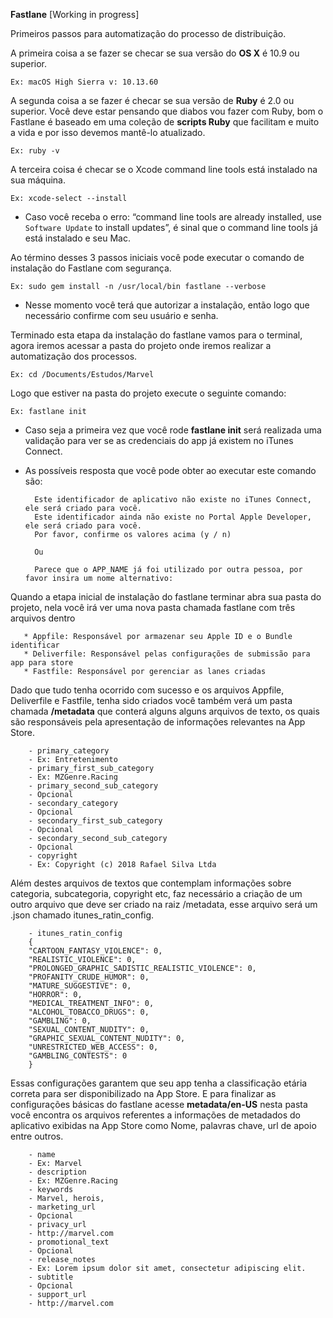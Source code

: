 **Fastlane** [Working in progress]

Primeiros passos para automatização do processo de distribuição.

A primeira coisa a se fazer se checar se sua versão do **OS X** é 10.9 ou superior.

```Ex: macOS High Sierra v: 10.13.60```

A segunda coisa a se fazer é checar se sua versão de **Ruby** é 2.0 ou superior. Você deve estar pensando
que diabos vou fazer com Ruby, bom o Fastlane é baseado em uma coleção de **scripts Ruby** que facilitam
e muito a vida e por isso devemos mantê-lo atualizado.

```Ex: ruby -v```

A terceira coisa é checar se o Xcode command line tools está instalado na sua máquina.

```Ex: xcode-select --install```

- Caso você receba o erro: “command line tools are already installed, use `Software Update` to
install updates”, é sinal que o command line tools já está instalado e seu Mac.

Ao término desses 3 passos iniciais você pode executar o comando de instalação do Fastlane com segurança.

```Ex: sudo gem install -n /usr/local/bin fastlane --verbose```

- Nesse momento você terá que autorizar a instalação, então logo que necessário confirme com seu usuário e senha.

Terminado esta etapa da instalação do fastlane vamos para o terminal, agora iremos acessar a pasta do
projeto onde iremos realizar a automatização dos processos.

```Ex: cd /Documents/Estudos/Marvel```

Logo que estiver na pasta do projeto execute o seguinte comando:

```Ex: fastlane init ```

- Caso seja a primeira vez que você rode **fastlane init** será realizada uma validação para
ver se as credenciais do app já existem no iTunes Connect.

- As possíveis resposta que você pode obter ao executar este comando são: 

        Este identificador de aplicativo não existe no iTunes Connect, ele será criado para você.
        Este identificador ainda não existe no Portal Apple Developer, ele será criado para você.
        Por favor, confirme os valores acima (y / n)

        Ou

        Parece que o APP_NAME já foi utilizado por outra pessoa, por favor insira um nome alternativo:

Quando a etapa inicial de instalação do fastlane terminar abra sua pasta do projeto, nela você
irá ver uma nova pasta chamada fastlane com três arquivos dentro

       * Appfile: Responsável por armazenar seu Apple ID e o Bundle identificar
       * Deliverfile: Responsável pelas configurações de submissão para app para store
       * Fastfile: Responsável por gerenciar as lanes criadas

Dado que tudo tenha ocorrido com sucesso e os arquivos Appfile, Deliverfile e Fastfile, tenha sido criados
você também verá um pasta chamada **/metadata** que conterá alguns alguns arquivos de texto, os quais são
responsáveis pela apresentação de informações relevantes na App Store.


        - primary_category
        - Ex: Entretenimento
        - primary_first_sub_category
        - Ex: MZGenre.Racing
        - primary_second_sub_category
        - Opcional
        - secondary_category
        - Opcional
        - secondary_first_sub_category
        - Opcional
        - secondary_second_sub_category
        - Opcional
        - copyright
        - Ex: Copyright (c) 2018 Rafael Silva Ltda


Além destes arquivos de textos que contemplam informações sobre categoria, subcategoria, copyright etc, faz necessário
a criação de um outro arquivo que deve ser criado na raiz /metadata, esse arquivo será um .json chamado itunes_ratin_config.

        - itunes_ratin_config
        {
        "CARTOON_FANTASY_VIOLENCE": 0,
        "REALISTIC_VIOLENCE": 0,
        "PROLONGED_GRAPHIC_SADISTIC_REALISTIC_VIOLENCE": 0,
        "PROFANITY_CRUDE_HUMOR": 0,
        "MATURE_SUGGESTIVE": 0,
        "HORROR": 0,
        "MEDICAL_TREATMENT_INFO": 0,
        "ALCOHOL_TOBACCO_DRUGS": 0,
        "GAMBLING": 0,
        "SEXUAL_CONTENT_NUDITY": 0,
        "GRAPHIC_SEXUAL_CONTENT_NUDITY": 0,
        "UNRESTRICTED_WEB_ACCESS": 0,
        "GAMBLING_CONTESTS": 0
        }

Essas configurações garantem que seu app tenha a classificação etária correta para ser disponibilizado na App Store. 
E para finalizar as configurações básicas do fastlane acesse **metadata/en-US** nesta pasta você encontra os arquivos 
referentes a informações de metadados do aplicativo exibidas na App Store como Nome, palavras chave, url de apoio entre outros.    

        - name
        - Ex: Marvel
        - description
        - Ex: MZGenre.Racing
        - keywords
        - Marvel, herois, 
        - marketing_url
        - Opcional
        - privacy_url
        - http://marvel.com    
        - promotional_text
        - Opcional
        - release_notes
        - Ex: Lorem ipsum dolor sit amet, consectetur adipiscing elit.
        - subtitle
        - Opcional
        - support_url
        - http://marvel.com
